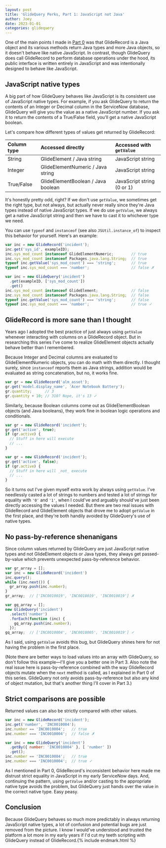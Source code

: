 ```yaml
---
layout: post
title: 'GlideQuery Perks, Part 1: JavaScript not Java'
author: Joey
date: 2023-01-01
categories: glidequery
---
```


One of the main points I made in [Part 0](/2023/01/30/glidequery-perks-part-0.html) was that GlideRecord is a Java object and its various methods return Java types and more Java objects, so it doesn't behave like native JavaScript. In contrast, though GlideQuery does call GlideRecord to perform database operations under the hood, its public interface is written entirely in JavaScript and was intentionally designed to behave like JavaScript.

## JavaScript native types

A big part of how GlideQuery behaves like JavaScript is its consistent use of JavaScript native types. For example, if you ask GlideQuery to return the contents of an Integer or Decimal column in the ServiceNow database, GlideQuery will give you the value as a native JavaScript number. If you ask it to return the contents of a True/False field, you'll get a native JavaScript boolean.

Let's compare how different types of values get returned by GlideRecord:

| Column type | Accessed directly | Accessed with `getValue` |
|:------------|:-----------------|:----------------|
| String | GlideElement / Java string | JavaScript string |
| Integer | GlideElementNumeric / Java string | JavaScript string |
| True/False | GlideElementBoolean / Java boolean | JavaScript string (0 or 1) |

It's honestly pretty odd, right? If we don't use `getValue`, we sometimes get the right type, but not always, but actually never really since they're Java types instead of native JavaScript types. If we do use `getValue`, we always get a native JavaScript string and then we have to cast it to whichever type we need.

You can use `typeof` and `instanceof` (see also `JSUtil.instance_of`) to inspect this behavior for yourself. Here's an example:

~~~ javascript
var inc = new GlideRecord('incident');
inc.get('sys_id', exampleID);
inc.sys_mod_count instanceof GlideElementNumeric;        // true
inc.sys_mod_count instanceof Packages.java.lang.String;  // true
typeof inc.getValue('sys_mod_count') === 'string';       // true
typeof inc.sys_mod_count === 'number';                   // false ✗

var inc = new GlideQuery('incident')
  .get(exampleID, ['sys_mod_count'])
  .get()
inc.sys_mod_count instanceof GlideElement;               // false
inc.sys_mod_count instanceof Packages.java.lang.String;  // false
typeof inc.getValue('sys_mod_count') === 'string';       // false
typeof inc.sys_mod_count === 'number';                   // true ✓
~~~

## GlideRecord is more sane than I thought

Years ago I adopted the best practice of just always using `getValue` whenever interacting with columns on a GlideRecord object. But in researching this series I've come to realize GlideElement objects actually behave better than I remembered.

Because Integer and Decimal columns are evaluated to GlideElementNumeric objects, you can do math with them directly. I thought surely, since `instanceof` reports them as Java strings, addition would be evaluated as string concatenation, but no, it works fine.

~~~ javascript
var gr = new GlideRecord('alm_asset');
gr.get('model.display_name', 'Acer Notebook Battery');
gr.quantity;      // 3
gr.quantity + 10; // 310? Nope, it's 13 ✓
~~~

Similarly, because Boolean columns come out as GlideElementBoolean objects (and Java booleans), they work fine in boolean logic operations and conditionals.

~~~ javascript
var gr = new GlideRecord('incident');
gr.get('active', true);
if (gr.active) {
  // Stuff in here will execute
  // ...
}

var gr = new GlideRecord('incident');
gr.get('active', false);
if (gr.active) {
  // Stuff in here will _not_ execute
  // ...
}
~~~

So it turns out I've given myself extra work by always using `getValue`. I've needlessly casted a lot of strings to numbers and tested a lot of strings for equality with `'0'` and `'1'`, when I could've and arguably should've just been directly accessing the values I needed. But there are two real issues with GlideRecord and GlideElement objects that drove me to adopt `getValue` in the first place, and they're both handily avoided by GlideQuery's use of native types.

## No pass-by-reference shenanigans

Since column values returned by GlideQuery are just JavaScript native types and not GlideElement objects or Java types, they always get passed-by-value which prevents unexpected pass-by-reference behavior.

~~~ javascript
var gr_array = [];
var inc = new GlideRecord('incident')
inc.query();
while (inc.next()) {
  gr_array.push(inc.number);
}
gr_array;  // ['INC0010019', 'INC0010019', 'INC0010019'] ✗

var gq_array = [];
new GlideQuery('incident')
  .select('number')
  .forEach(function (inc) {
    gq_array.push(inc.number);
  });
gq_array;  // ['INC0010004', 'INC0010005', 'INC0010019'] ✓
~~~

As I said, using `getValue` avoids this bug, but GlideQuery shines here for not having the problem in the first place.

(Note there are better ways to load values into an array with GlideQuery, so don't follow this example—I'll give you a better one in Part 3. Also note the real issue here is pass-by-reference combined with the way GlideRecord objects mutate when the `next` method is called, as I explained in Part 0 of this series. GlideQuery not only avoids pass-by-reference but also any kind of object mutation, but that's another thing I'll cover in Part 3.)

## Strict comparisons are possible

Returned values can also be strictly compared with other values.

~~~ javascript
var inc = new GlideRecord('incident');
inc.get('number', 'INC0010004');
inc.number == 'INC0010004';   // true
inc.number === 'INC0010004';  // false ✗

var inc = new GlideQuery('incident')
  .getBy({ number: 'INC0010004' }, [ 'number' ])
  .get();
inc.number == 'INC0010004';   // true
inc.number === 'INC0010004';  // true ✓
~~~

As I mentioned in Part 0, GlideRecord's inconsistent behavior here made me distrust strict equality in JavaScript in my early ServiceNow days. And, continuing the pattern, using `getValue` and/or casting to the appropriate native type avoids the problem, but GlideQuery just hands over the value in the correct native type. Easy peasy.

## Conclusion

Because GlideQuery behaves so much more predictably in always returning JavaScript native types, a lot of confusion and potential bugs are just removed from the picture. I know I would've understood and trusted the platform a lot more in my early years if I'd cut my teeth scripting with GlideQuery instead of GlideRecord.{% include endmark.html %}

